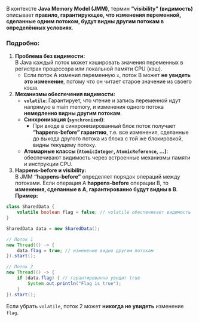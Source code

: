 В контексте **Java Memory Model (JMM)**, термин **“visibility” (видимость)** описывает **правило, гарантирующее, что изменения переменной, сделанные одним потоком, будут видны другим потокам в определённых условиях**.
### Подробно:
1. **Проблема без видимости:**  
    В Java каждый поток может кэшировать значения переменных в регистрах процессора или локальной памяти CPU (кэш).
    - Если поток A изменил переменную `x`, поток B может **не увидеть это изменение**, потому что он читает старое значение из своего кэша.
2. **Механизмы обеспечения видимости:**
    - **`volatile`**: Гарантирует, что чтение и запись переменной идут напрямую в main memory, и изменения одного потока **немедленно видны другим потокам**.
    - **Синхронизация (`synchronized`)**:
        - При входе в синхронизированный блок поток получает **“happens-before” гарантию**, т.е. все изменения, сделанные до выхода другого потока из блока с той же блокировкой, видны текущему потоку.
    - **Атомарные классы (`AtomicInteger`, `AtomicReference`, …)**: обеспечивают видимость через встроенные механизмы памяти и инструкции CPU.
3. **Happens-before и visibility:**  
    В JMM **“happens-before”** определяет порядок операций между потоками. Если операция A **happens-before** операции B, то **изменения, сделанные в A, гарантированно будут видны в B**.
**Пример:**
```java
class SharedData {
    volatile boolean flag = false; // volatile обеспечивает видимость
}

SharedData data = new SharedData();

// Поток 1
new Thread(() -> {
    data.flag = true; // изменение видно другим потокам
}).start();

// Поток 2
new Thread(() -> {
    if (data.flag) { // гарантированно увидит true
        System.out.println("Flag is true");
    }
}).start();
```
Если убрать `volatile`, поток 2 может **никогда не увидеть** изменение `flag`.